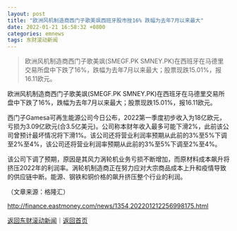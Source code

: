 ```yaml
---
layout: post
title: "欧洲风机制造商西门子歌美飒西班牙股市挫16% 跌幅为去年7月以来最大"
date: 2022-01-21 16:58:32 +0800
categories: emnews
tags: 东财滚动新闻
---
```

> 欧洲风机制造商西门子歌美飒(SMEGF.PK SMNEY.PK)在西班牙在马德里交易所盘中下跌了16%，跌幅为去年7月以来最大；股票现跌15.01%，报16.11欧元。

<p>欧洲风机制造商西门子歌美飒(SMEGF.PK SMNEY.PK)在西班牙在马德里交易所盘中下跌了16%，跌幅为去年7月以来最大；股票现跌15.01%，报16.11欧元。</p>
 <p>西门子Gamesa可再生能源公司今日公布，2022第一季度初步收入为18亿欧元，亏损为3.09亿欧元(合3.5亿美元)。公司称本财年收入最多可能下滑2%，此前该公司曾预计最坏情况将下滑1%。该公司还将营业利润率预期从此前的3%至5%下调至2%至4%，该公司还将营业利润率预期从此前的3%至5%下调至2%至4%。</p>
 <p>该公司下调了预期，原因是其风力涡轮机业务亏损不断增加，而原材料成本飙升将挤压2022年的利润率。涡轮机制造商正在努力应对大宗商品成本上升和疫情导致的供应链中断。能源、钢铁和铜价格的飙升挤压整个行业的利润。</p><p class="em_media">（文章来源：格隆汇）</p>

<http://finance.eastmoney.com/news/1354,202201212256998175.html>

[返回东财滚动新闻](//finews.withounder.com/emnews/)｜[返回首页](//finews.withounder.com/)